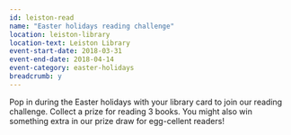 ```yaml
---
id: leiston-read
name: "Easter holidays reading challenge"
location: leiston-library
location-text: Leiston Library
event-start-date: 2018-03-31
event-end-date: 2018-04-14
event-category: easter-holidays
breadcrumb: y
---
```


Pop in during the Easter holidays with your library card to join our reading challenge. Collect a prize for reading 3 books. You might also win something extra in our prize draw for egg-cellent readers!
